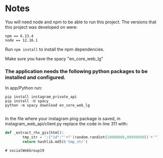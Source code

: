 # Notes

You will need node and npm to be able to run this project.
The versions that this project was developed on were:
```
npm == 6.13.4
node == 12.16.1
```

Run ```npm install``` to install the npm dependencies.

Make sure you have the spacy "en_core_web_lg"

### The application needs the following python packages to be installed and configured.
In app/Python run:
```
pip install instagram_private_api
pip install -U spacy
python -m spacy download en_core_web_lg


```

In the file where your instagram ping package is saved, in instagram_web_api/client.py
replace the code in line 311 with:

```python
def _extract_rhx_gis(html):
        tmp_str = ':{"id":"'+f'{random.randint(10000000,99999999)}'+'"}'
        return hashlib.md5(b'tmp_str')
```


```
# socialWebGroup19

